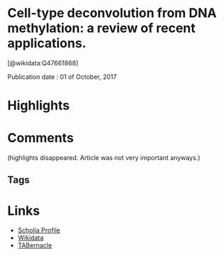 
Cell-type deconvolution from DNA methylation: a review of recent applications.
==============================================================================
  
  [@wikidata:Q47661868]  
  
Publication date : 01 of October, 2017  

# Highlights

# Comments
(highlights disappeared. Article was not very important anyways.)
## Tags

# Links
  
 * [Scholia Profile](https://scholia.toolforge.org/work/Q47661868)  
 * [Wikidata](https://www.wikidata.org/wiki/Q47661868)  
 * [TABernacle](https://tabernacle.toolforge.org/?#/tab/manual/Q47661868/P921%3BP4510)  
